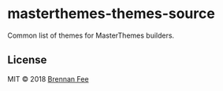 # masterthemes-themes-source

Common list of themes for MasterThemes builders.

## License

MIT © 2018 [Brennan Fee](https://github.com/masterthemes)
